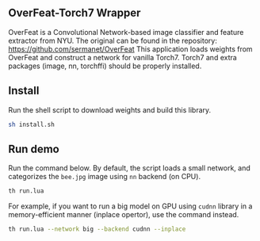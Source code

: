 ## OverFeat-Torch7 Wrapper

OverFeat is a Convolutional Network-based image classifier and feature extractor from NYU.
The original can be found in the repository: https://github.com/sermanet/OverFeat
This application loads weights from OverFeat and construct a network for vanilla Torch7.
Torch7 and extra packages (image, nn, torchffi) should be properly installed.


## Install

Run the shell script to download weights and build this library.

```bash
sh install.sh
```


## Run demo

Run the command below.
By default, the script loads a small network,
and categorizes the `bee.jpg` image using `nn` backend (on CPU).

```bash
th run.lua
```

For example, if you want to run a big model on GPU using `cudnn` library in a memory-efficient manner (inplace opertor), use the command instead.

```bash
th run.lua --network big --backend cudnn --inplace
```
